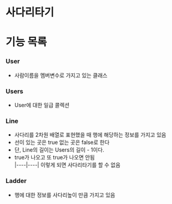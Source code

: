 # 사다리타기 

# 기능 목록

### User
- 사람이름을 멤버변수로 가지고 있는 클래스

### Users
- User에 대한 일급 콜렉션

### Line 
- 사다리를 2차원 배열로 표현했을 때 행에 해당하는 정보를 가지고 있음
- 선이 있는 곳은 true 없는 곳은 false로 한다 
- 단, Line의 길이는 Users의 길이 - 1이다.
- true가 나오고 또 true가 나오면 안됨   
|----|----| 이렇게 되면 사다리타기를 할 수 없음

### Ladder
- 행에 대한 정보를 사다리높이 만큼 가지고 있음